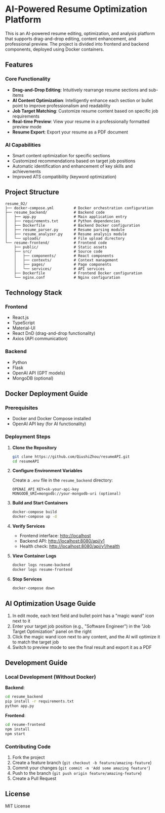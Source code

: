 # AI-Powered Resume Optimization Platform

This is an AI-powered resume editing, optimization, and analysis platform that supports drag-and-drop editing, content enhancement, and professional preview. The project is divided into frontend and backend components, deployed using Docker containers.

## Features

### Core Functionality
- **Drag-and-Drop Editing**: Intuitively rearrange resume sections and sub-items
- **AI Content Optimization**: Intelligently enhance each section or bullet point to improve professionalism and readability
- **Job Target Matching**: Customize resume content based on specific job requirements
- **Real-time Preview**: View your resume in a professionally formatted preview mode
- **Resume Export**: Export your resume as a PDF document

### AI Capabilities
- Smart content optimization for specific sections
- Customized recommendations based on target job positions
- Automatic identification and enhancement of key skills and achievements
- Improved ATS compatibility (keyword optimization)

## Project Structure

```
resume_02/
├── docker-compose.yml         # Docker orchestration configuration
├── resume_backend/            # Backend code
│   ├── app.py                 # Main application entry
│   ├── requirements.txt       # Python dependencies
│   ├── Dockerfile             # Backend Docker configuration
│   ├── resume_parser.py       # Resume parsing module
│   ├── resume_analyzer.py     # Resume analysis module
│   └── uploads/               # File upload directory
└── resume-frontend/           # Frontend code
    ├── public/                # Static assets
    ├── src/                   # Source code
    │   ├── components/        # React components
    │   ├── contexts/          # Context management
    │   ├── pages/             # Page components
    │   └── services/          # API services
    ├── Dockerfile             # Frontend Docker configuration
    └── nginx.conf             # Nginx configuration
```

## Technology Stack

### Frontend
- React.js
- TypeScript
- Material-UI
- React DnD (drag-and-drop functionality)
- Axios (API communication)

### Backend
- Python
- Flask
- OpenAI API (GPT models)
- MongoDB (optional)

## Docker Deployment Guide

### Prerequisites
- Docker and Docker Compose installed
- OpenAI API key (for AI functionality)

### Deployment Steps

1. **Clone the Repository**
   ```bash
   git clone https://github.com/QiushiZhou/resumeAPI.git
   cd resumeAPI
   ```

2. **Configure Environment Variables**
   
   Create a `.env` file in the `resume_backend` directory:
   ```
   OPENAI_API_KEY=sk-your-api-key
   MONGODB_URI=mongodb://your-mongodb-uri (optional)
   ```

3. **Build and Start Containers**
   ```bash
   docker-compose build
   docker-compose up -d
   ```

4. **Verify Services**
   - Frontend interface: [http://localhost](http://localhost)
   - Backend API: [http://localhost:8080/api/v1](http://localhost:8080/api/v1)
   - Health check: [http://localhost:8080/api/v1/health](http://localhost:8080/api/v1/health)

5. **View Container Logs**
   ```bash
   docker logs resume-backend
   docker logs resume-frontend
   ```

6. **Stop Services**
   ```bash
   docker-compose down
   ```

## AI Optimization Usage Guide

1. In edit mode, each text field and bullet point has a "magic wand" icon next to it
2. Enter your target job position (e.g., "Software Engineer") in the "Job Target Optimization" panel on the right
3. Click the magic wand icon next to any content, and the AI will optimize it to match the target job
4. Switch to preview mode to see the final result and export it as a PDF

## Development Guide

### Local Development (Without Docker)

**Backend**:
```bash
cd resume_backend
pip install -r requirements.txt
python app.py
```

**Frontend**:
```bash
cd resume-frontend
npm install
npm start
```

### Contributing Code

1. Fork the project
2. Create a feature branch (`git checkout -b feature/amazing-feature`)
3. Commit your changes (`git commit -m 'Add some amazing feature'`)
4. Push to the branch (`git push origin feature/amazing-feature`)
5. Create a Pull Request

## License

MIT License
